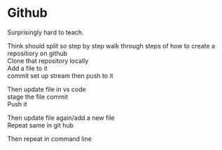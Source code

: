 # Github
Surprisingly hard to teach.

Think should split so step by step walk through steps of how to create a repositiory on github  
Clone that repository locally  
Add a file to it  
commit set up stream then push to it  

Then update file in vs code  
stage the file commit  
Push it  

Then update file again/add a new file  
Repeat same in git hub  

Then repeat in command line  
